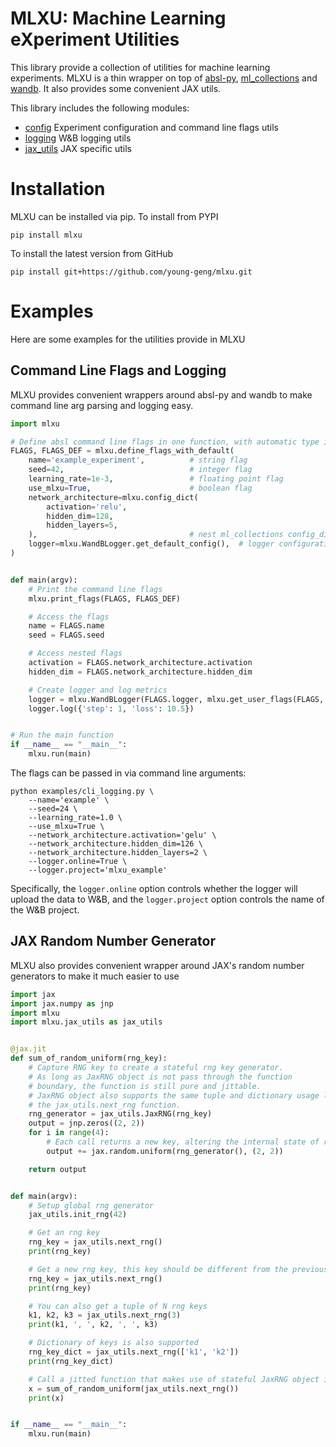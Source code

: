 # MLXU: Machine Learning eXperiment Utilities
This library provide a collection of utilities for machine learning experiments.
MLXU is a thin wrapper on top of [absl-py](https://github.com/abseil/abseil-py),
[ml_collections](https://github.com/google/ml_collections) and
[wandb](https://github.com/wandb/wandb). It also provides some convenient JAX
utils.


This library includes the following modules:
 * [config](mlxu/config.py) Experiment configuration and command line flags utils
 * [logging](mlxu/logging.py) W&B logging utils
 * [jax_utils](mlxu/jax_utils.py) JAX specific utils


# Installation
MLXU can be installed via pip. To install from PYPI
```shell
pip install mlxu
```

To install the latest version from GitHub
```shell
pip install git+https://github.com/young-geng/mlxu.git
```


# Examples
Here are some examples for the utilities provide in MLXU

## Command Line Flags and Logging
MLXU provides convenient wrappers around absl-py and wandb to make command line
arg parsing and logging easy.
```python
import mlxu

# Define absl command line flags in one function, with automatic type inference.
FLAGS, FLAGS_DEF = mlxu.define_flags_with_default(
    name='example_experiment',          # string flag
    seed=42,                            # integer flag
    learning_rate=1e-3,                 # floating point flag
    use_mlxu=True,                      # boolean flag
    network_architecture=mlxu.config_dict(
        activation='relu',
        hidden_dim=128,
        hidden_layers=5,
    ),                                  # nest ml_collections config_dict
    logger=mlxu.WandBLogger.get_default_config(),  # logger configuration
)


def main(argv):
    # Print the command line flags
    mlxu.print_flags(FLAGS, FLAGS_DEF)

    # Access the flags
    name = FLAGS.name
    seed = FLAGS.seed

    # Access nested flags
    activation = FLAGS.network_architecture.activation
    hidden_dim = FLAGS.network_architecture.hidden_dim

    # Create logger and log metrics
    logger = mlxu.WandBLogger(FLAGS.logger, mlxu.get_user_flags(FLAGS, FLAGS_DEF))
    logger.log({'step': 1, 'loss': 10.5})


# Run the main function
if __name__ == "__main__":
    mlxu.run(main)
```

The flags can be passed in via command line arguments:
```shell
python examples/cli_logging.py \
    --name='example' \
    --seed=24 \
    --learning_rate=1.0 \
    --use_mlxu=True \
    --network_architecture.activation='gelu' \
    --network_architecture.hidden_dim=126 \
    --network_architecture.hidden_layers=2 \
    --logger.online=True \
    --logger.project='mlxu_example'
```

Specifically, the `logger.online` option controls whether the logger will upload
the data to W&B, and the `logger.project` option controls the name of the W&B
project.

## JAX Random Number Generator
MLXU also provides convenient wrapper around JAX's random number generators
to make it much easier to use
```python
import jax
import jax.numpy as jnp
import mlxu
import mlxu.jax_utils as jax_utils


@jax.jit
def sum_of_random_uniform(rng_key):
    # Capture RNG key to create a stateful rng key generator.
    # As long as JaxRNG object is not pass through the function
    # boundary, the function is still pure and jittable.
    # JaxRNG object also supports the same tuple and dictionary usage like
    # the jax_utils.next_rng function.
    rng_generator = jax_utils.JaxRNG(rng_key)
    output = jnp.zeros((2, 2))
    for i in range(4):
        # Each call returns a new key, altering the internal state of rng_generator
        output += jax.random.uniform(rng_generator(), (2, 2))

    return output


def main(argv):
    # Setup global rng generator
    jax_utils.init_rng(42)

    # Get an rng key
    rng_key = jax_utils.next_rng()
    print(rng_key)

    # Get a new rng key, this key should be different from the previous one
    rng_key = jax_utils.next_rng()
    print(rng_key)

    # You can also get a tuple of N rng keys
    k1, k2, k3 = jax_utils.next_rng(3)
    print(k1, ', ', k2, ', ', k3)

    # Dictionary of keys is also supported
    rng_key_dict = jax_utils.next_rng(['k1', 'k2'])
    print(rng_key_dict)

    # Call a jitted function that makes use of stateful JaxRNG object internally
    x = sum_of_random_uniform(jax_utils.next_rng())
    print(x)


if __name__ == "__main__":
    mlxu.run(main)
```
